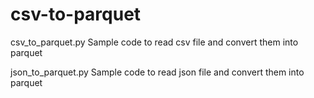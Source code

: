 # csv-to-parquet

csv_to_parquet.py
Sample code to read csv file and convert them into parquet

json_to_parquet.py
Sample code to read json file and convert them into parquet